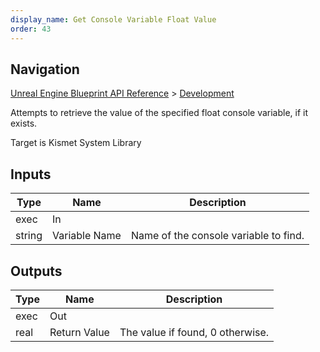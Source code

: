 ```yaml
---
display_name: Get Console Variable Float Value
order: 43
---
```

## Navigation

[Unreal Engine Blueprint API Reference](https://dev.epicgames.com/documentation/en-us/unreal-engine/BlueprintAPI) > [Development](https://dev.epicgames.com/documentation/en-us/unreal-engine/BlueprintAPI/Development)

Attempts to retrieve the value of the specified float console variable, if it exists.

Target is Kismet System Library

## Inputs

| Type | Name | Description |
| --- | --- | --- |
| exec | In |  |
| string | Variable Name | Name of the console variable to find. |

## Outputs

| Type | Name | Description |
| --- | --- | --- |
| exec | Out |  |
| real | Return Value | The value if found, 0 otherwise. |
